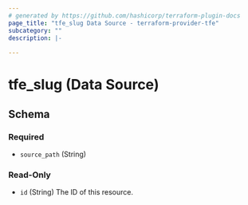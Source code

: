 ```yaml
---
# generated by https://github.com/hashicorp/terraform-plugin-docs
page_title: "tfe_slug Data Source - terraform-provider-tfe"
subcategory: ""
description: |-
  
---
```


# tfe_slug (Data Source)





<!-- schema generated by tfplugindocs -->
## Schema

### Required

- `source_path` (String)

### Read-Only

- `id` (String) The ID of this resource.


